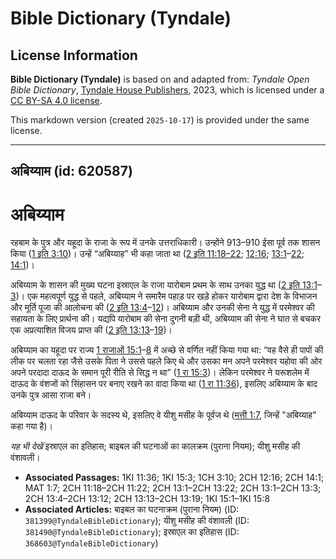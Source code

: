 # Bible Dictionary (Tyndale)

## License Information

**Bible Dictionary (Tyndale)** is based on and adapted from: _Tyndale Open Bible Dictionary_, [Tyndale House Publishers](https://tyndaleopenresources.com/), 2023, which is licensed under a [CC BY-SA 4.0 license](https://creativecommons.org/licenses/by-sa/4.0/legalcode.en).

This markdown version (created `2025-10-17`) is provided under the same license.



--------------------------------

## अबिय्याम (id: 620587)

अबिय्याम
========

रहबाम के पुत्र और यहूदा के राजा के रूप में उनके उत्तराधिकारी। उन्होंने 913–910 ईसा पूर्व तक शासन किया ([1 इति 3:10](https://ref.ly/1Chr3:10))। उन्हें “अबिय्याह” भी कहा जाता था ([2 इति 11:18–22](https://ref.ly/2Chr11:18-2Chr11:22); [12:16](https://ref.ly/2Chr12:16); [13:1](https://ref.ly/2Chr13:1-2Chr13:22)–[22](https://ref.ly/2Chr13:1-2Chr13:22); [14:1](https://ref.ly/2Chr14:1))।

अबिय्याम के शासन की मुख्य घटना इस्राएल के राजा यारोबाम प्रथम के साथ उनका युद्ध था ([2 इति 13:1](https://ref.ly/2Chr13:1-2Chr13:3)–[3](https://ref.ly/2Chr13:1-2Chr13:3))। एक महत्वपूर्ण युद्ध से पहले, अबिय्याम ने समारैम पहाड़ पर खड़े होकर यारोबाम द्वारा देश के विभाजन और मूर्ति पूजा की आलोचना की ([2 इति 13:4](https://ref.ly/2Chr13:4-2Chr13:12)–[12](https://ref.ly/2Chr13:4-2Chr13:12))। अबिय्याम और उनकी सेना ने युद्ध में परमेश्वर की सहायता के लिए प्रार्थना की। यद्यपि यारोबाम की सेना दुगनी बड़ी थी, अबिय्याम की सेना ने घात से बचकर एक अप्रत्याशित विजय प्राप्त की ([2 इति 13:13](https://ref.ly/2Chr13:13-2Chr13:19)–[19](https://ref.ly/2Chr13:13-2Chr13:19))।

अबिय्याम का यहूदा पर राज्य [1 राजाओं 15:1](https://ref.ly/1Kgs15:1-1Kgs15:8)–[8](https://ref.ly/1Kgs15:1-1Kgs15:8) में अच्छे से वर्णित नहीं किया गया था: “वह वैसे ही पापों की लीक पर चलता रहा जैसे उसके पिता ने उससे पहले किए थे और उसका मन अपने परमेश्वर यहोवा की ओर अपने परदादा दाऊद के समान पूरी रीति से सिद्ध न था” ([1 रा 15:3](https://ref.ly/1Kgs15:3))। लेकिन परमेश्वर ने यरूशलेम में दाऊद के वंशजों को सिंहासन पर बनाए रखने का वादा किया था ([1 रा 11:36](https://ref.ly/1Kgs11:36)), इसलिए अबिय्याम के बाद उनके पुत्र आसा राजा बने।

अबिय्याम दाऊद के परिवार के सदस्य थे, इसलिए वे यीशु मसीह के पूर्वज थे ([मत्ती 1:7](https://ref.ly/Matt1:7), जिन्हें "अबिय्याह" कहा गया है)।

*यह भी देखें* इस्राएल का इतिहास; बाइबल की घटनाओं का कालक्रम (पुराना नियम); यीशु मसीह की वंशावली।

* **Associated Passages:** 1KI 11:36; 1KI 15:3; 1CH 3:10; 2CH 12:16; 2CH 14:1; MAT 1:7; 2CH 11:18–2CH 11:22; 2CH 13:1–2CH 13:22; 2CH 13:1–2CH 13:3; 2CH 13:4–2CH 13:12; 2CH 13:13–2CH 13:19; 1KI 15:1–1KI 15:8
* **Associated Articles:** बाइबल का घटनाक्रम (पुराना नियम) (ID: `381399@TyndaleBibleDictionary`); यीशु मसीह की वंशावली (ID: `381490@TyndaleBibleDictionary`); इस्राएल का इतिहास  (ID: `368603@TyndaleBibleDictionary`)

